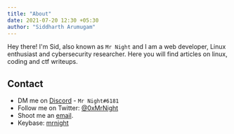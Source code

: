 ```yaml
---
title: "About"
date: 2021-07-20 12:30 +05:30
author: "Siddharth Arumugam"
---
```


Hey there! I'm Sid, also known as `Mr Night` and I am a web developer, Linux enthusiast and cybersecurity researcher.
Here you will find articles on linux, coding and ctf writeups.

## Contact

- DM me on [Discord](https://discord.com/users/713019770949206016) - `Mr Night#6181`
- Follow me on Twitter: [@0xMrNight](https://twitter.com/0xMrNight) 
- Shoot me an [email](mailto:0xmrnight@gmail.com).
- Keybase: [mrnight](https://keybase.io/mrnight)